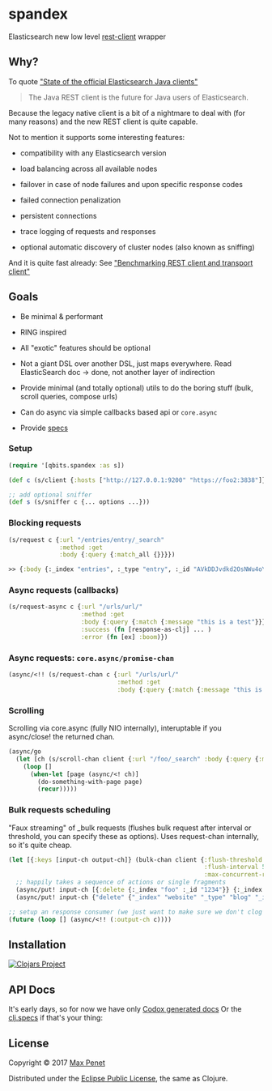 # spandex
<!-- [![Build Status](https://travis-ci.org/mpenet/spandex.svg?branch=master)](https://travis-ci.org/mpenet/spandex) -->

Elasticsearch new low level [rest-client](https://www.elastic.co/guide/en/elasticsearch/client/java-rest/current/java-rest.html) wrapper

## Why?

To quote ["State of the official Elasticsearch Java clients"](https://www.elastic.co/blog/state-of-the-official-elasticsearch-java-clients)

> The Java REST client is the future for Java users of Elasticsearch.

Because the legacy native client is a bit of a nightmare to deal with
(for many reasons) and the new REST client is quite capable.

Not to mention it supports some interesting features:

* compatibility with any Elasticsearch version

* load balancing across all available nodes

* failover in case of node failures and upon specific response codes

* failed connection penalization

* persistent connections

* trace logging of requests and responses

* optional automatic discovery of cluster nodes (also known as sniffing)

And it is quite fast already: See ["Benchmarking REST client and transport client"](https://www.elastic.co/blog/benchmarking-rest-client-transport-client)

## Goals

* Be minimal & performant

* RING inspired

* All "exotic" features should be optional

* Not a giant DSL over another DSL, just maps everywhere.
  Read ElasticSearch doc -> done, not another layer of indirection

* Provide minimal (and totally optional) utils to do the boring stuff
  (bulk, scroll queries, compose urls)

* Can do async via simple callbacks based api or `core.async`

* Provide [specs](https://github.com/mpenet/spandex/blob/master/src/clj/qbits/spandex/spec.clj)



### Setup

```clojure
(require '[qbits.spandex :as s])

(def c (s/client {:hosts ["http://127.0.0.1:9200" "https://foo2:3838"]}))

;; add optional sniffer
(def s (s/sniffer c {... options ...}))
```

### Blocking requests

```clojure
(s/request c {:url "/entries/entry/_search"
              :method :get
              :body {:query {:match_all {}}}})

>> {:body {:_index "entries", :_type "entry", :_id "AVkDDJvdkd2OsNWu4oYk", :_version 1, :_shards {:total 2, :successful 1, :failed 0}, :created true}, :status 201, :headers {"Content-Type" "application/json; charset=UTF-8", "Content-Length" "141"}, :host #object[org.apache.http.HttpHost 0x62b90fad "http://127.0.0.1:9200"]}

```

### Async requests (callbacks)

```clojure
(s/request-async c {:url "/urls/url/"
                    :method :get
                    :body {:query {:match {:message "this is a test"}}}
                    :success (fn [response-as-clj] ... )
                    :error (fn [ex] :boom)})
```

### Async requests: `core.async/promise-chan`

``` clojure
(async/<!! (s/request-chan c {:url "/urls/url/"
                              :method :get
                              :body {:query {:match {:message "this is a test"}}}}))
```

### Scrolling
Scrolling via core.async (fully NIO internally), interuptable if you
async/close! the returned chan.

``` clojure
(async/go
  (let [ch (s/scroll-chan client {:url "/foo/_search" :body {:query {:match_all {}}}})]
    (loop []
      (when-let [page (async/<! ch)]
        (do-something-with-page page)
        (recur)))))
```

### Bulk requests scheduling

"Faux streaming" of _bulk requests (flushes bulk request after
interval or threshold, you can specify these as options). Uses
request-chan internally, so it's quite cheap.

```clojure
(let [{:keys [input-ch output-ch]} (bulk-chan client {:flush-threshold 100
                                                      :flush-interval 5000
                                                      :max-concurrent-requests 3})]
  ;; happily takes a sequence of actions or single fragments
  (async/put! input-ch [{:delete {:_index "foo" :_id "1234"}} {:_index :bar} {:create {...}}])
  (async/put! input-ch {"delete" {"_index" "website" "_type" "blog" "_id" "123"}}))

;; setup an response consumer (we just want to make sure we don't clog this channel)
(future (loop [] (async/<!! (:output-ch c))))
```

## Installation

[![Clojars Project](https://img.shields.io/clojars/v/cc.qbits/spandex.svg)](https://clojars.org/cc.qbits/spandex)

## API Docs

It's early days, so for now we have only [Codox generated docs](https://mpenet.github.io/spandex/qbits.spandex.html#var-client)
Or the [clj.specs](https://github.com/mpenet/spandex/blob/master/src/clj/qbits/spandex/spec.clj) if that's your thing:

## License

Copyright © 2017 [Max Penet](http://twitter.com/mpenet)

Distributed under the
[Eclipse Public License](http://www.eclipse.org/legal/epl-v10.html),
the same as Clojure.
